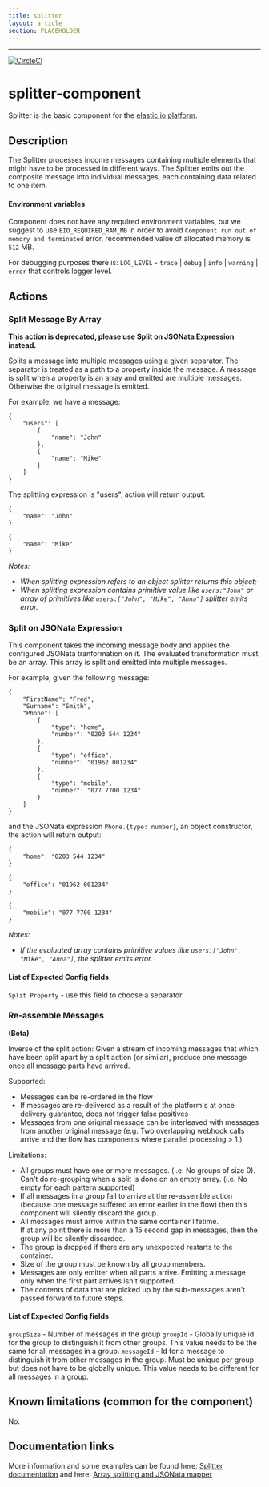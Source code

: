 ```yaml
---
title: splitter
layout: article
section: PLACEHOLDER
---
```

---

[![CircleCI](https://circleci.com/gh/elasticio/splitter-component/tree/master.svg?style=svg)](https://circleci.com/gh/elasticio/splitter-component/tree/master)
# splitter-component
Splitter is the basic component for the [elastic.io platform](http://www.elastic.io).

## Description
The Splitter processes income messages containing multiple elements that might have to be processed in different ways. The Splitter emits out the composite message into individual messages, each containing data related to one item.

#### Environment variables 
Component does not have any required environment variables, but we suggest to use `EIO_REQUIRED_RAM_MB` in order to avoid `Component run out of memory and terminated` error, recommended value of allocated memory is `512` MB.

For debugging purposes there is: `LOG_LEVEL` - `trace` | `debug` | `info` | `warning` | `error` that controls logger level.

## Actions
### Split Message By Array
**This action is deprecated, please use Split on JSONata Expression instead.**

Splits a message into multiple messages using a given separator. The separator is treated as a path to a property inside the message. A message is split when a property is an array and emitted are multiple messages. Otherwise the original message is emitted.

For example, we have a message:

```
{
    "users": [
        {
            "name": "John"
        },
        {
            "name": "Mike"
        }
    ]
}
```

The splitting expression is "users", action will return output:
```
{
    "name": "John"
}

{
    "name": "Mike"
}
```
*Notes:*

- *When splitting expression refers to an object splitter returns this object;*
- *When splitting expression contains primitive value like ```users:"John"``` or array of primitives like ```users:["John", "Mike", "Anna"]``` splitter emits error.*

### Split on JSONata Expression

This component takes the incoming message body and applies the configured JSONata tranformation on it. The evaluated transformation must be an array. This array is split and emitted into multiple messages.

For example, given the following message:

```
{
    "FirstName": "Fred",
    "Surname": "Smith",
    "Phone": [
        {
            "type": "home",
            "number": "0203 544 1234"
        },
        {
            "type": "office",
            "number": "01962 001234"
        },
        {
            "type": "mobile",
            "number": "077 7700 1234"
        }
    ]
}
```

and the JSONata expression `Phone.{type: number}`, an object constructor, the action will return output:
```
{
    "home": "0203 544 1234"
}

{
    "office": "01962 001234"
}

{
    "mobile": "077 7700 1234"
}
```
*Notes:*

- *If the evaluated array contains primitive values like ```users:["John", "Mike", "Anna"]```, the splitter emits error.*

#### List of Expected Config fields
```Split Property``` - use this field to choose a separator.

### Re-assemble Messages 
**(Beta)**

Inverse of the split action: Given a stream of incoming messages that which have 
been split apart by a split action (or similar), produce one message once all 
message parts have arrived.

Supported:
* Messages can be re-ordered in the flow
* If messages are re-delivered as a result of the platform's at once delivery guarantee, does not trigger false positives
* Messages from one original message can be interleaved with messages from another original message
(e.g. Two overlapping webhook calls arrive and the flow has components where parallel processing > 1.)

Limitations:
* All groups must have one or more messages. (i.e. No groups of size 0). 
Can't do re-grouping when a split is done on an empty array. (i.e. No empty for each pattern supported)
* If all messages in a group fail to arrive at the re-assemble action (because one message suffered an error earlier in the flow)
then this component will silently discard the group.
* All messages must arrive within the same container lifetime.  
If at any point there is more than a 15 second gap in messages, then the group will be silently discarded.  
* The group is dropped if there are any unexpected restarts to the container.
* Size of the group must be known by all group members.
* Messages are only emitter when all parts arrive. Emitting a message only when the first part arrives isn't supported.
* The contents of data that are picked up by the sub-messages aren't passed forward to future steps.

#### List of Expected Config fields
```groupSize``` - Number of messages in the group
```groupId``` - Globally unique id for the group to distinguish it from other groups. This value needs to be the same for all messages in a group.
```messageId``` - Id for a message to distinguish it from other messages in the group. 
Must be unique per group but does not have to be globally unique. This value needs to be different for all messages in a group.

## Known limitations (common for the component)
No.

## Documentation links
More information and some examples can be found here: [Splitter documentation](https://www.elastic.io/connectors/splitter-integration/)
and here: [Array splitting and JSONata mapper](https://support.elastic.io/support/solutions/articles/14000069604-array-splitting-and-jsonata-mapper)
